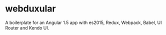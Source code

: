 # webduxular
A boilerplate for an Angular 1.5 app with es2015, Redux, Webpack, Babel, UI Router and Kendo UI.

